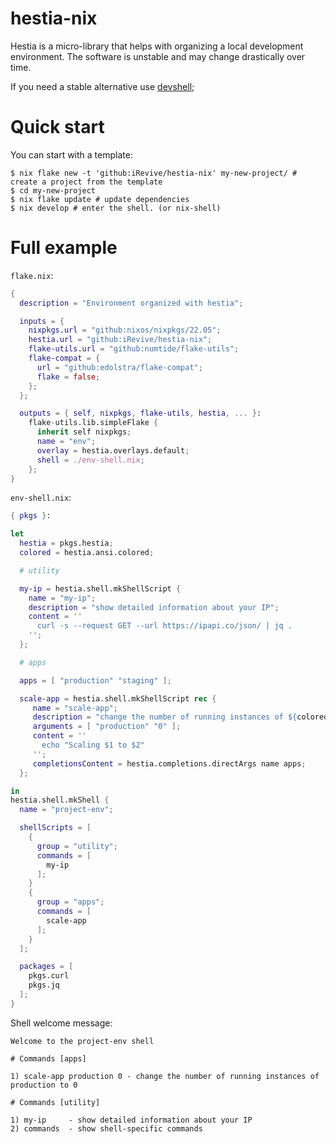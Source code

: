 # hestia-nix

Hestia is a micro-library that helps with organizing a local development environment.
The software is unstable and may change drastically over time.  

If you need a stable alternative use [devshell](https://github.com/numtide/devshell);

# Quick start

You can start with a template:
```shell
$ nix flake new -t 'github:iRevive/hestia-nix' my-new-project/ # create a project from the template
$ cd my-new-project 
$ nix flake update # update dependencies
$ nix develop # enter the shell. (or nix-shell)
```

# Full example

`flake.nix`:
```nix
{
  description = "Environment organized with hestia";

  inputs = {
    nixpkgs.url = "github:nixos/nixpkgs/22.05";
    hestia.url = "github:iRevive/hestia-nix";
    flake-utils.url = "github:numtide/flake-utils";
    flake-compat = {
      url = "github:edolstra/flake-compat";
      flake = false;
    };
  };

  outputs = { self, nixpkgs, flake-utils, hestia, ... }:
    flake-utils.lib.simpleFlake {
      inherit self nixpkgs;
      name = "env";
      overlay = hestia.overlays.default;
      shell = ./env-shell.nix;
    };
}
```

`env-shell.nix`:
```nix
{ pkgs }:

let
  hestia = pkgs.hestia;
  colored = hestia.ansi.colored;

  # utility

  my-ip = hestia.shell.mkShellScript {
    name = "my-ip";
    description = "show detailed information about your IP";
    content = ''
      curl -s --request GET --url https://ipapi.co/json/ | jq .
    '';
  };

  # apps

  apps = [ "production" "staging" ];

  scale-app = hestia.shell.mkShellScript rec {
     name = "scale-app";
     description = "change the number of running instances of ${colored.white (builtins.elemAt arguments 0)} to ${colored.white (builtins.elemAt arguments 1)}";
     arguments = [ "production" "0" ];
     content = ''
       echo "Scaling $1 to $2"
     '';
     completionsContent = hestia.completions.directArgs name apps;
  };

in
hestia.shell.mkShell {
  name = "project-env";

  shellScripts = [
    {
      group = "utility";
      commands = [
        my-ip
      ];
    }
    {
      group = "apps";
      commands = [
        scale-app
      ];
    }
  ];

  packages = [
    pkgs.curl
    pkgs.jq
  ];
}
```

Shell welcome message:
```
Welcome to the project-env shell

# Commands [apps]

1) scale-app production 0 - change the number of running instances of production to 0

# Commands [utility]

1) my-ip     - show detailed information about your IP
2) commands  - show shell-specific commands
```
